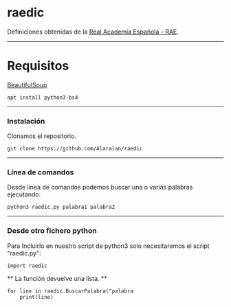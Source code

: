 # raedic
Definiciones obtenidas de la [Real Academia Española - RAE](https://dle.rae.es).

---
# Requisitos
[BeautifulSoup](https://pypi.org/project/beautifulsoup4/)
```
apt install python3-bs4
```
---
### Instalación
Clonamos el repositorio.
```
git clone https://github.com/Alaralan/raedic
```

---
### Línea de comandos
Desde línea de comandos podemos buscar una o varias palabras ejecutando:
```python3
python3 raedic.py palabra1 palabra2
```

---
### Desde otro fichero python
Para Incluirlo en nuestro script de python3 solo necesitaremos el script "raedic.py":
```
import raedic
```

** La función devuelve una lista. **
```
for line in raedic.BuscarPalabra("palabra
	print(line)
```
